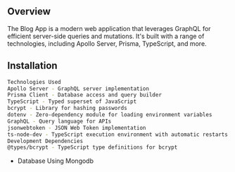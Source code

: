 ## Overview

The Blog App is a modern web application that leverages GraphQL for efficient server-side queries and mutations. It's built with a range of technologies, including Apollo Server, Prisma, TypeScript, and more.

## Installation

```bash
Technologies Used
Apollo Server - GraphQL server implementation
Prisma Client - Database access and query builder
TypeScript - Typed superset of JavaScript
bcrypt - Library for hashing passwords
dotenv - Zero-dependency module for loading environment variables
GraphQL - Query language for APIs
jsonwebtoken - JSON Web Token implementation
ts-node-dev - TypeScript execution environment with automatic restarts
Development Dependencies
@types/bcrypt - TypeScript type definitions for bcrypt

```

- Database Using Mongodb
